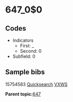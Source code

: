 # 647\_0$0

## Codes

-   Indicators
    -   First: \_
    -   Second: 0
-   Subfield: 0

## Sample bibs

15754583 [Quicksearch](https://search.library.yale.edu/catalog/15754583) [VXWS](http://prodorbis.library.yale.edu:7014/vxws/GetHoldingsService?bibId=15754583)

**Parent topic:**[647](../../tags/647/647.md)

